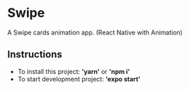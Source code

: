# Swipe
A Swipe cards animation app. (React Native with Animation)

## Instructions
- To install this project: **'yarn'** or **'npm i'**
- To start development project: **'expo start'** 

